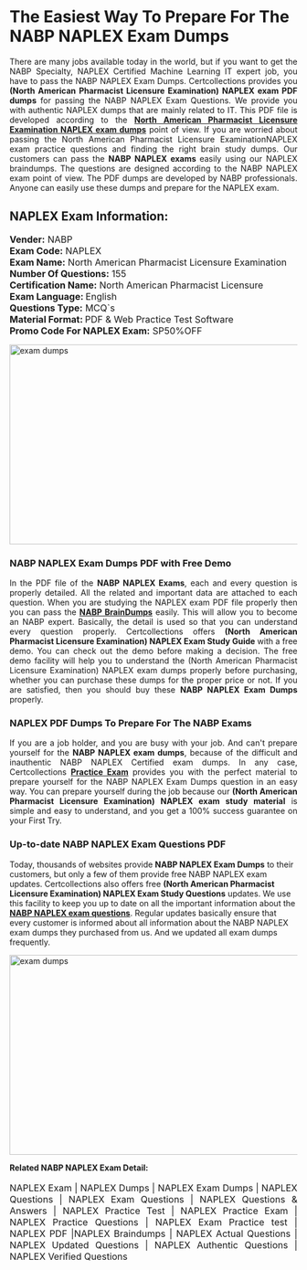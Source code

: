<h1>The Easiest Way To Prepare For The NABP NAPLEX Exam Dumps</h1> <p style="text-align:justify">There are many jobs available today in the world, but if you want to get the NABP Specialty, NAPLEX Certified Machine Learning IT expert job, you have to pass the NABP NAPLEX Exam Dumps. Certcollections provides you <strong>(North American Pharmacist Licensure Examination) NAPLEX exam PDF dumps</strong> for passing the NABP NAPLEX Exam Questions. We provide you with authentic NAPLEX dumps that are mainly related to IT. This PDF file is developed according to the <a href="https://www.certsofficial.com/nabp/naplex-questions"><strong>North American Pharmacist Licensure Examination NAPLEX exam dumps</strong></a> point of view. If you are worried about passing the North American Pharmacist Licensure ExaminationNAPLEX exam practice questions and finding the right brain study dumps. Our customers can pass the <strong>NABP NAPLEX exams </strong>easily using our NAPLEX braindumps. The questions are designed according to the NABP NAPLEX exam point of view. The PDF dumps are developed by NABP professionals. Anyone can easily use these dumps and prepare for the NAPLEX exam.</p> <h2><strong>NAPLEX Exam Information:</strong></h2> <p><span style="font-size:16px"><strong>Vender:</strong> NABP<br /> <strong>Exam Code:</strong> NAPLEX<br /> <strong>Exam Name:</strong> North American Pharmacist Licensure Examination<br /> <strong>Number Of Questions:</strong> 155<br /> <strong>Certification Name:</strong> North American Pharmacist Licensure<br /> <strong>Exam Language: </strong>English<br /> <strong>Questions Type:</strong> MCQ`s<br /> <strong>Material Format: </strong>PDF & Web Practice Test Software<br /> <strong>Promo Code For NAPLEX Exam:</strong> SP50%OFF</span></p> <p><a href="https://www.certsofficial.com/nabp/naplex-questions" rel="no-follow"><img alt="exam dumps" src="https://www.certcollections.com/uploads/content/certsofficial.jpg" style="height:350px; width:750px" /></a></p> <h3><strong>NABP NAPLEX Exam Dumps PDF with Free Demo</strong></h3> <p style="text-align:justify">In the PDF file of the <strong>NABP NAPLEX Exams</strong>, each and every question is properly detailed. All the related and important data are attached to each question. When you are studying the NAPLEX exam PDF file properly then you can pass the <a href="https://www.certsofficial.com/nabp-dumps"><strong>NABP BrainDumps</strong></a> easily. This will allow you to become an NABP expert. Basically, the detail is used so that you can understand every question properly. Certcollections offers <strong>(North American Pharmacist Licensure Examination) NAPLEX Exam Study Guide</strong> with a free demo. You can check out the demo before making a decision. The free demo facility will help you to understand the (North American Pharmacist Licensure Examination) NAPLEX exam dumps properly before purchasing, whether you can purchase these dumps for the proper price or not. If you are satisfied, then you should buy these <strong>NABP NAPLEX Exam Dumps</strong> properly.</p> <h3><strong>NAPLEX PDF Dumps To Prepare For The NABP Exams</strong></h3> <p style="text-align:justify">If you are a job holder, and you are busy with your job. And can't prepare yourself for the <strong>NABP NAPLEX exam dumps</strong>, because of the difficult and inauthentic NABP NAPLEX Certified exam dumps. In any case, Certcollections <strong><a href="https://www.certsofficial.com/">Practice Exam</a></strong> provides you with the perfect material to prepare yourself for the NABP NAPLEX Exam Dumps question in an easy way. You can prepare yourself during the job because our <strong>(North American Pharmacist Licensure Examination) NAPLEX exam study material</strong> is simple and easy to understand, and you get a 100% success guarantee on your First Try.</p> <h3><strong>Up-to-date NABP NAPLEX Exam Questions PDF</strong></h3> <p>Today, thousands of websites provide <strong>NABP NAPLEX Exam Dumps</strong> to their customers, but only a few of them provide free NABP NAPLEX exam updates. Certcollections also offers free <strong>(North American Pharmacist Licensure Examination) NAPLEX Exam Study Questions</strong> updates. We use this facility to keep you up to date on all the important information about the <a href="https://www.certsofficial.com/nabp/naplex-questions"><strong>NABP NAPLEX exam questions</strong></a>. Regular updates basically ensure that every customer is informed about all information about the NABP NAPLEX exam dumps they purchased from us. And we updated all exam dumps frequently.</p> <p><a href="https://www.certsofficial.com/nabp/naplex-questions"><img alt="exam dumps " src="https://www.certcollections.com/uploads/content/certsofficial2.jpg" style="height:350px; width:750px" /></a></p> <p style="text-align:justify"><span style="font-size:14px"><strong>Related NABP NAPLEX Exam Detail:</strong></span><br /> <br /> <span style="font-size:16px">NAPLEX Exam | NAPLEX Dumps | NAPLEX Exam Dumps | NAPLEX Questions | NAPLEX Exam Questions | NAPLEX Questions & Answers | NAPLEX Practice Test | NAPLEX Practice Exam | NAPLEX Practice Questions | NAPLEX Exam Practice test | NAPLEX PDF |NAPLEX Braindumps | NAPLEX Actual Questions | NAPLEX Updated Questions | NAPLEX Authentic Questions | NAPLEX Verified Questions</span></p>

